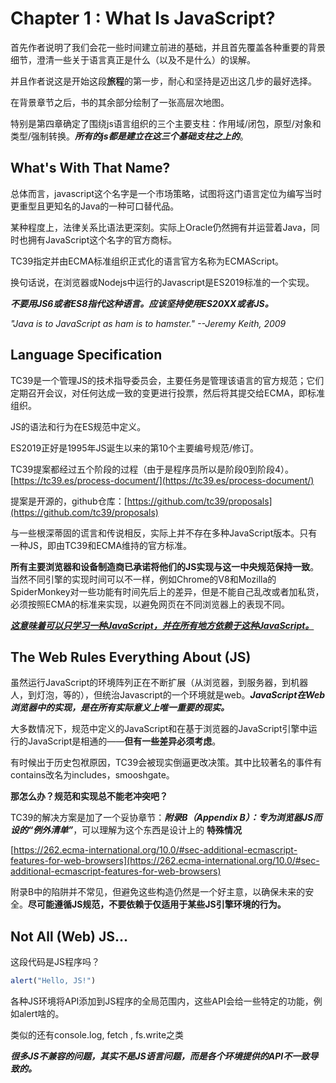 # Chapter 1 : What Is JavaScript?

首先作者说明了我们会花一些时间建立前进的基础，并且首先覆盖各种重要的背景细节，澄清一些关于语言真正是什么（以及不是什么）的误解。

并且作者说这是开始这段**旅程**的第一步，耐心和坚持是迈出这几步的最好选择。

在背景章节之后，书的其余部分绘制了一张高层次地图。

特别是第四章确定了围绕js语言组织的三个主要支柱：作用域/闭包，原型/对象和类型/强制转换。***所有的js都是建立在这三个基础支柱之上的***。

## What's With That Name?

总体而言，javascript这个名字是一个市场策略，试图将这门语言定位为编写当时更重型且更知名的Java的一种可口替代品。

某种程度上，法律关系比语法更深刻。实际上Oracle仍然拥有并运营着Java，同时也拥有JavaScript这个名字的官方商标。

TC39指定并由ECMA标准组织正式化的语言官方名称为ECMAScript。

换句话说，在浏览器或Nodejs中运行的Javascript是ES2019标准的一个实现。

***不要用JS6或者ES8指代这种语言。应该坚持使用ES20XX或者JS。***

*"Java is to JavaScript as ham is to hamster." --Jeremy Keith, 2009*

## Language Specification

TC39是一个管理JS的技术指导委员会，主要任务是管理该语言的官方规范；它们定期召开会议，对任何达成一致的变更进行投票，然后将其提交给ECMA，即标准组织。

JS的语法和行为在ES规范中定义。

ES2019正好是1995年JS诞生以来的第10个主要编号规范/修订。

TC39提案都经过五个阶段的过程（由于是程序员所以是阶段0到阶段4）。[https://tc39.es/process-document/](https://tc39.es/process-document/)

提案是开源的，github仓库：[https://github.com/tc39/proposals](https://github.com/tc39/proposals)

与一些根深蒂固的谎言和传说相反，实际上并不存在多种JavaScript版本。只有一种JS，即由TC39和ECMA维持的官方标准。

**所有主要浏览器和设备制造商已承诺将他们的JS实现与这一中央规范保持一致**。当然不同引擎的实现时间可以不一样，例如Chrome的V8和Mozilla的SpiderMonkey对一些功能有时间先后上的差异，但是不能自己乱改或者加私货，必须按照ECMA的标准来实现，以避免网页在不同浏览器上的表现不同。

<u>***这意味着可以只学习一种JavaScript，并在所有地方依赖于这种JavaScript。***</u>

## The Web Rules Everything About (JS)

虽然运行JavaScript的环境阵列正在不断扩展（从浏览器，到服务器，到机器人，到灯泡，等的），但统治Javascript的一个环境就是web。***JavaScript在Web浏览器中的实现，是在所有实际意义上唯一重要的现实。***

大多数情况下，规范中定义的JavaScript和在基于浏览器的JavaScript引擎中运行的JavaScript是相通的——**但有一些差异必须考虑**。

有时候出于历史包袱原因，TC39会被现实倒逼更改决策。其中比较著名的事件有contains改名为includes，smooshgate。

**那怎么办？规范和实现总不能老冲突吧？**

TC39的解决方案是加了一个妥协章节：***附录B（Appendix B）：专为浏览器JS而设的“例外清单”***，可以理解为这个东西是设计上的 **特殊情况**

 [https://262.ecma-international.org/10.0/#sec-additional-ecmascript-features-for-web-browsers](https://262.ecma-international.org/10.0/#sec-additional-ecmascript-features-for-web-browsers)

附录B中的陷阱并不常见，但避免这些构造仍然是一个好主意，以确保未来的安全。**尽可能遵循JS规范，不要依赖于仅适用于某些JS引擎环境的行为。**

## Not All (Web) JS...

这段代码是JS程序吗？
```javascript
alert("Hello, JS!")
```

 各种JS环境将API添加到JS程序的全局范围内，这些API会给一些特定的功能，例如alert啥的。

类似的还有console.log, fetch , fs.write之类

***很多JS不兼容的问题，其实不是JS语言问题，而是各个环境提供的API不一致导致的。***

